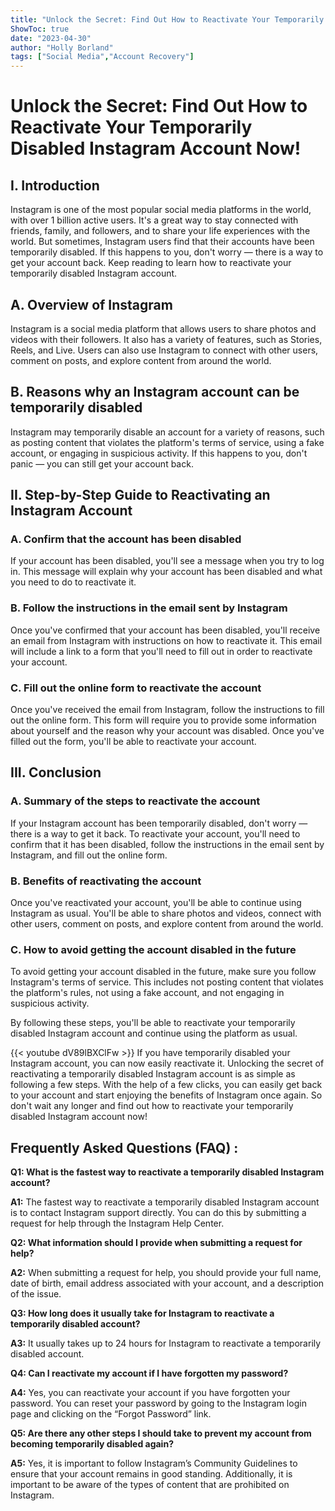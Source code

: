 ```yaml
---
title: "Unlock the Secret: Find Out How to Reactivate Your Temporarily Disabled Instagram Account Now!"
ShowToc: true 
date: "2023-04-30"
author: "Holly Borland" 
tags: ["Social Media","Account Recovery"]
---
```

# Unlock the Secret: Find Out How to Reactivate Your Temporarily Disabled Instagram Account Now!

## I. Introduction 
Instagram is one of the most popular social media platforms in the world, with over 1 billion active users. It's a great way to stay connected with friends, family, and followers, and to share your life experiences with the world. But sometimes, Instagram users find that their accounts have been temporarily disabled. If this happens to you, don't worry — there is a way to get your account back. Keep reading to learn how to reactivate your temporarily disabled Instagram account.

## A. Overview of Instagram
Instagram is a social media platform that allows users to share photos and videos with their followers. It also has a variety of features, such as Stories, Reels, and Live. Users can also use Instagram to connect with other users, comment on posts, and explore content from around the world. 

## B. Reasons why an Instagram account can be temporarily disabled
Instagram may temporarily disable an account for a variety of reasons, such as posting content that violates the platform's terms of service, using a fake account, or engaging in suspicious activity. If this happens to you, don't panic — you can still get your account back. 

## II. Step-by-Step Guide to Reactivating an Instagram Account

### A. Confirm that the account has been disabled
If your account has been disabled, you'll see a message when you try to log in. This message will explain why your account has been disabled and what you need to do to reactivate it. 

### B. Follow the instructions in the email sent by Instagram
Once you've confirmed that your account has been disabled, you'll receive an email from Instagram with instructions on how to reactivate it. This email will include a link to a form that you'll need to fill out in order to reactivate your account. 

### C. Fill out the online form to reactivate the account
Once you've received the email from Instagram, follow the instructions to fill out the online form. This form will require you to provide some information about yourself and the reason why your account was disabled. Once you've filled out the form, you'll be able to reactivate your account. 

## III. Conclusion

### A. Summary of the steps to reactivate the account
If your Instagram account has been temporarily disabled, don't worry — there is a way to get it back. To reactivate your account, you'll need to confirm that it has been disabled, follow the instructions in the email sent by Instagram, and fill out the online form. 

### B. Benefits of reactivating the account
Once you've reactivated your account, you'll be able to continue using Instagram as usual. You'll be able to share photos and videos, connect with other users, comment on posts, and explore content from around the world. 

### C. How to avoid getting the account disabled in the future
To avoid getting your account disabled in the future, make sure you follow Instagram's terms of service. This includes not posting content that violates the platform's rules, not using a fake account, and not engaging in suspicious activity. 

By following these steps, you'll be able to reactivate your temporarily disabled Instagram account and continue using the platform as usual.

{{< youtube dV89lBXClFw >}} 
If you have temporarily disabled your Instagram account, you can now easily reactivate it. Unlocking the secret of reactivating a temporarily disabled Instagram account is as simple as following a few steps. With the help of a few clicks, you can easily get back to your account and start enjoying the benefits of Instagram once again. So don't wait any longer and find out how to reactivate your temporarily disabled Instagram account now!

## Frequently Asked Questions (FAQ) :
**Q1: What is the fastest way to reactivate a temporarily disabled Instagram account?**

**A1:** The fastest way to reactivate a temporarily disabled Instagram account is to contact Instagram support directly. You can do this by submitting a request for help through the Instagram Help Center.

**Q2: What information should I provide when submitting a request for help?**

**A2:** When submitting a request for help, you should provide your full name, date of birth, email address associated with your account, and a description of the issue.

**Q3: How long does it usually take for Instagram to reactivate a temporarily disabled account?**

**A3:** It usually takes up to 24 hours for Instagram to reactivate a temporarily disabled account.

**Q4: Can I reactivate my account if I have forgotten my password?**

**A4:** Yes, you can reactivate your account if you have forgotten your password. You can reset your password by going to the Instagram login page and clicking on the “Forgot Password” link.

**Q5: Are there any other steps I should take to prevent my account from becoming temporarily disabled again?**

**A5:** Yes, it is important to follow Instagram’s Community Guidelines to ensure that your account remains in good standing. Additionally, it is important to be aware of the types of content that are prohibited on Instagram.


